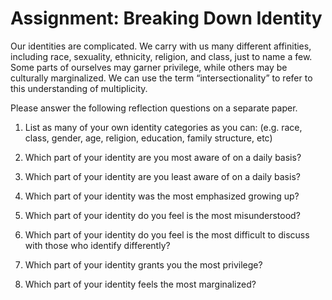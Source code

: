 # Assignment: Breaking Down Identity

Our identities are complicated. We carry with us many different affinities, including race, sexuality, ethnicity, religion, and class, just to name a few. Some parts of ourselves may garner privilege, while others may be culturally marginalized.  We can use the term “intersectionality” to refer to this understanding of multiplicity.

Please answer the following reflection questions on a separate paper.

1. List as many of your own identity categories as you can: (e.g. race, class, gender, age, religion, education, family structure, etc)




2. Which part of your identity are you most aware of on a daily basis?

3. Which part of your identity are you least aware of on a daily basis?

4. Which part of your identity was the most emphasized growing up?

5. Which part of your identity do you feel is the most misunderstood?

6. Which part of your identity do you feel is the most difficult to discuss with those who identify differently?

7. Which part of your identity grants you the most privilege?

8. Which part of your identity feels the most marginalized?
